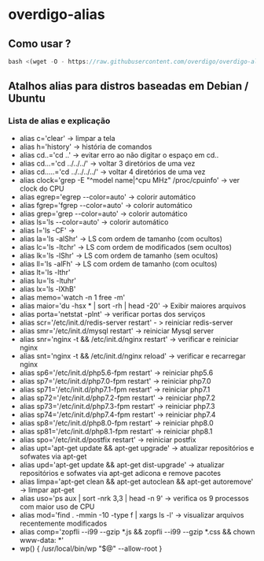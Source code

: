 # overdigo-alias

## Como usar ?

```javascript
bash <(wget -O - https://raw.githubusercontent.com/overdigo/overdigo-alias/master/overdigo-alias.sh)
```

## Atalhos alias para distros baseadas em Debian / Ubuntu

### Lista de alias e explicação

- alias c='clear' -> limpar a tela
- alias h='history' -> história de comandos
- alias cd..='cd ..' -> evitar erro ao não digitar o espaço em cd..
- alias cd...='cd ../../../' -> voltar 3 diretórios de uma vez
- alias cd.....='cd ../../../../' -> voltar 4 diretórios de uma vez
- alias clock='grep -E "^model name|^cpu MHz" /proc/cpuinfo' -> ver clock do CPU
- alias egrep='egrep --color=auto' -> colorir automático
- alias fgrep='fgrep --color=auto' -> colorir automático
- alias grep='grep --color=auto' -> colorir automático
- alias ls='ls --color=auto' -> colorir automático
- alias l='ls -CF' -> 
- alias la='ls -alShr' -> LS com ordem de tamanho (com ocultos)
- alias lc='ls -ltchr' -> LS com ordem de modificados (sem ocultos)
- alias lk='ls -lShr' -> LS com ordem de tamanho (sem ocultos)
- alias ll='ls -alFh' -> LS com ordem de tamanho (com ocultos)
- alias lt='ls -lthr'
- alias lu='ls -ltuhr'
- alias lx='ls -lXhB'
- alias memo='watch -n 1 free -m'
- alias maior='du -hsx * | sort -rh | head -20' -> Exibir maiores arquivos
- alias porta='netstat -plnt' -> verificar portas dos serviços 
- alias scr='/etc/init.d/redis-server restart' - > reiniciar redis-server
- alias smr='/etc/init.d/mysql restart' -> reiniciar Mysql server
- alias snr='nginx -t && /etc/init.d/nginx restart' -> verificar e reiniciar nginx
- alias snt='nginx -t && /etc/init.d/nginx reload' -> verificar e recarregar nginx
- alias sp6='/etc/init.d/php5.6-fpm restart' -> reiniciar php5.6
- alias sp7='/etc/init.d/php7.0-fpm restart' -> reiniciar php7.0
- alias sp71='/etc/init.d/php7.1-fpm restart' -> reiniciar php7.1
- alias sp72='/etc/init.d/php7.2-fpm restart' -> reiniciar php7.2
- alias sp73='/etc/init.d/php7.3-fpm restart' -> reiniciar php7.3
- alias sp74='/etc/init.d/php7.4-fpm restart' -> reiniciar php7.4
- alias sp8='/etc/init.d/php8.0-fpm restart' -> reiniciar php8.0
- alias sp81='/etc/init.d/php8.1-fpm restart' -> reiniciar php8.1
- alias spo='/etc/init.d/postfix restart' -> reiniciar postfix
- alias upt='apt-get update && apt-get upgrade' -> atualizar repositórios e sofwates via apt-get
- alias upd='apt-get update && apt-get dist-upgrade' -> atualizar repositórios e sofwates via apt-get adicona e remove pacotes
- alias limpa='apt-get clean && apt-get autoclean && apt-get autoremove' -> limpar apt-get
- alias uso='ps aux | sort -nrk 3,3 | head -n 9' -> verifica os 9 processos com maior uso de CPU
- alias mod='find . -mmin -10 -type f | xargs ls -l' -> visualizar arquivos recentemente modificados
- alias comp='zopfli --i99 --gzip *.js && zopfli --i99 --gzip *.css && chown www-data: *'
- wp() {
    /usr/local/bin/wp "$@" --allow-root
  }
